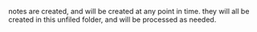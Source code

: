 notes are created, and will be created at any point in time. they will all be created in this unfiled folder, and will be processed as needed.